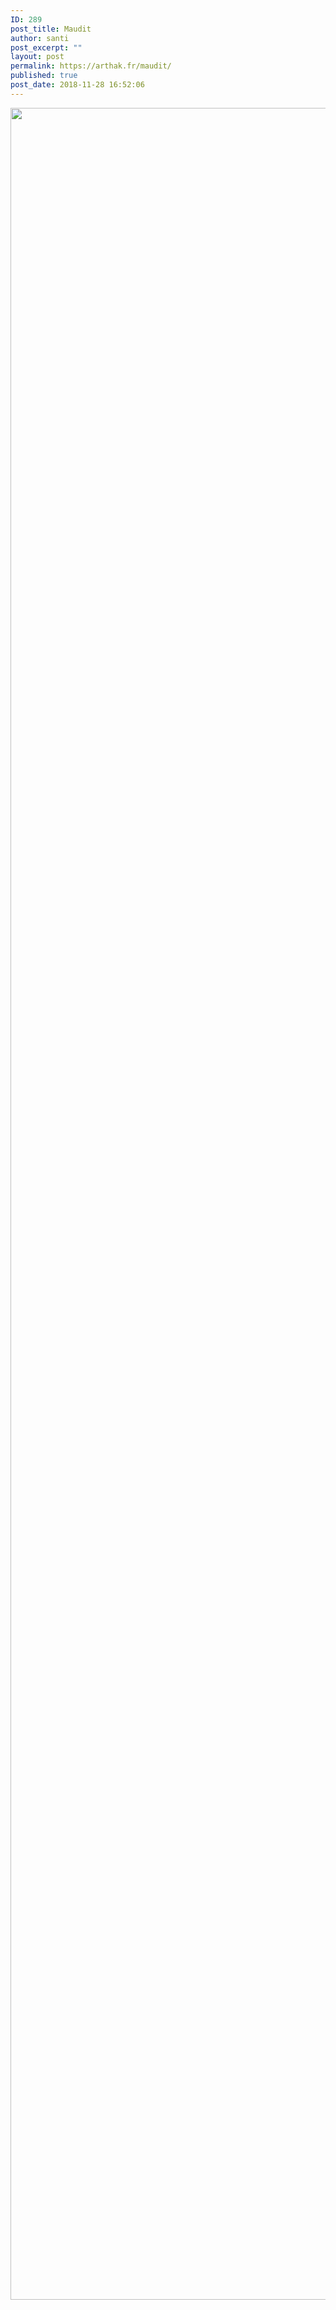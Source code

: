```yaml
---
ID: 289
post_title: Maudit
author: santi
post_excerpt: ""
layout: post
permalink: https://arthak.fr/maudit/
published: true
post_date: 2018-11-28 16:52:06
---
```

<img class="alignnone size-full wp-image-282" src="https://santi.irz.fr/wp-content/uploads/2018/11/11-20-maudit.png" alt="" width="2480" height="3507" />